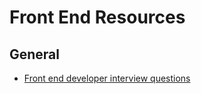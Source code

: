 # Front End Resources

## General
  - [Front end developer interview questions](https://github.com/h5bp/Front-end-Developer-Interview-Questions)
  
